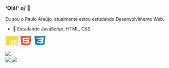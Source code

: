### 'Olá!' o/ 👋
  Eu sou o Paulo Araújo, atualmente estou estudando Desenvolvimento Web.

- 🌱 Estudando JavaScript, HTML, CSS.


<div>
 <img align="center" alt="Paulo-Js" height="30" width="40" src="https://raw.githubusercontent.com/devicons/devicon/master/icons/javascript/javascript-plain.svg">
 <img align="center" alt="Paulo-HTML" height="30" width="40" src="https://raw.githubusercontent.com/devicons/devicon/master/icons/html5/html5-original.svg">
 <img align="center" alt="Pauo-CSS" height="30" width="40" src="https://raw.githubusercontent.com/devicons/devicon/master/icons/css3/css3-original.svg">

</div>
<br>
<div>
  <a href="https://www.linkedin.com/in/pauloarauj/" target="_blank"><img src="https://img.shields.io/badge/-LinkedIn-%230077B5?style=for-the-badge&logo=linkedin&logoColor=white" target="_blank"></a> 
  
</div>
  <div align="left">
  <a href="https://github.com/pauloaraj">
  <img height="150em" src="https://github-readme-stats.vercel.app/api?username=pauloaraj&show_icons=true&theme=dark&include_all_commits=true&count_private=true"/>
  <img height="150em" src="https://github-readme-stats.vercel.app/api/top-langs/?username=pauloaraj&layout=compact&show_icons=true&theme=dark&include_all_commits=true&count_private=true""https://github.com/pauloaraj/github-readme-stats"/>
</div>
<br>
 

